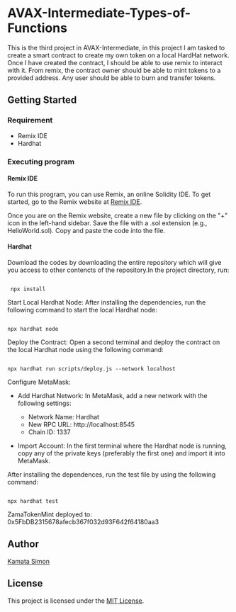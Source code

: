 # AVAX-Intermediate-Types-of-Functions

This is the third project in AVAX-Intermediate, in this project I am tasked to create a smart contract to create my own token on a local HardHat network. Once I have created the contract, I should be able to use remix to interact with it. From remix, the contract owner should be able to mint tokens to a provided address. Any user should be able to burn and transfer tokens.

## Getting Started

### Requirement

- Remix IDE
- Hardhat

### Executing program

#### Remix IDE

To run this program, you can use Remix, an online Solidity IDE. To get started, go to the Remix website at [Remix IDE](https://remix.ethereum.org/).

Once you are on the Remix website, create a new file by clicking on the "+" icon in the left-hand sidebar. Save the file with a .sol extension (e.g., HelloWorld.sol). Copy and paste the code into the file.

#### Hardhat

Download the codes by downloading the entire repository which will give you access to other contencts of the repository.In the project directory,  run:

```shell

 npx install

```

Start Local Hardhat Node:
After installing the dependencies, run the following command to start the local Hardhat node:

```shell

npx hardhat node

```

Deploy the Contract:
Open a second terminal and deploy the contract on the local Hardhat node using the following command:

```shell

npx hardhat run scripts/deploy.js --network localhost

```

Configure MetaMask:
   - Add Hardhat Network: In MetaMask, add a new network with the following settings:
     - Network Name: Hardhat
     - New RPC URL: http://localhost:8545
     - Chain ID: 1337

   - Import Account: In the first terminal where the Hardhat node is running, copy any of the private keys (preferably the first one) and import it into MetaMask.

After installing the dependences, run the test file by using the following command:

```shell

npx hardhat test
```
ZamaTokenMint deployed to: 0x5FbDB2315678afecb367f032d93F642f64180aa3
## Author

[Kamata Simon](https://github.com/kamatasimon)

## License

This project is licensed under the [MIT License](LICENSE).
